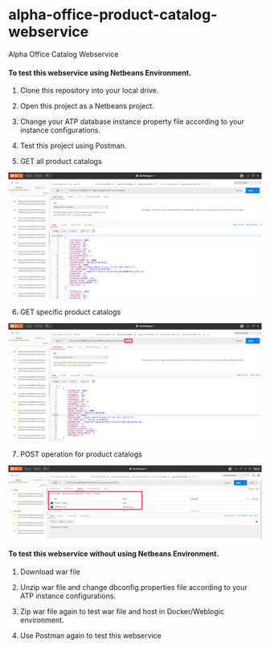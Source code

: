 # alpha-office-product-catalog-webservice
Alpha Office Catalog Webservice 

####  To test this webservice using Netbeans Environment.

1. Clone this repository into your local drive.

2. Open this project as a Netbeans project.

3. Change your ATP database instance property file according to your instance configurations.

4. Test this project using Postman.

5. GET all product catalogs

![alt text](https://github.com/Sasankaa/Misc/blob/master/get_all.png)

6. GET specific product catalogs

![alt text](https://github.com/Sasankaa/Misc/blob/master/get.png)

7. POST operation for product catalogs

![alt text](https://github.com/Sasankaa/Misc/blob/master/post.png)

####  To test this webservice without using Netbeans Environment.

1. Download war file

2. Unzip war file and change dbconfig.properties file according to your ATP instance configurations.

3. Zip war file again to test war file and host in Docker/Weblogic environment.

4. Use Postman again to test this webservice
